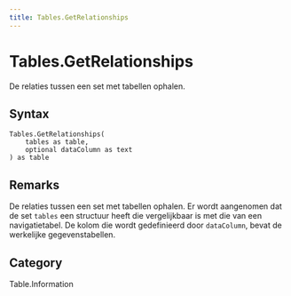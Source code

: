```yaml
---
title: Tables.GetRelationships
---
```


# Tables.GetRelationships


De relaties tussen een set met tabellen ophalen.


## Syntax

```powerquery
Tables.GetRelationships(
    tables as table,
    optional dataColumn as text
) as table
```


## Remarks

De relaties tussen een set met tabellen ophalen. Er wordt aangenomen dat de set <code>tables</code> een structuur heeft die vergelijkbaar is met die van een navigatietabel. De kolom die wordt gedefinieerd door <code>dataColumn</code>, bevat de werkelijke gegevenstabellen.



## Category
Table.Information
